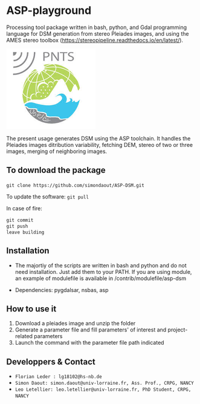 # ASP-playground
Processing tool package written in bash, python, and Gdal programming language for DSM generation from stereo Pleiades images, and using the AMES stereo toolbox (https://stereopipeline.readthedocs.io/en/latest/).

![Alt text](logo-pnts.jpg)

The present usage generates DSM using the ASP toolchain. It handles the Pleiades images ditribution variability, fetching DEM, stereo of two or three images, merging of neighboring images.

## To download the package

```git clone https://github.com/simondaout/ASP-DSM.git```

To update the software:
```git pull```

In case of fire:
```
git commit
git push
leave building
```

## Installation

* The majortiy of the scripts are written in bash and python and do not need installation. Just add them to your PATH. If you are using module, an example of modulefile is available in /contrib/modulefile/asp-dsm

* Dependencies: pygdalsar, nsbas, asp


## How to use it

1) Download a pleiades image and unzip the folder
2) Generate a parameter file and fill parameters' of interest and project-related parameters
3) Launch the command with the parameter file path indicated

## Developpers & Contact

* `Florian Leder : lg18102@hs-nb.de`
* `Simon Daout: simon.daout@univ-lorraine.fr, Ass. Prof., CRPG, NANCY`
* `Leo Letellier: leo.letellier@univ-lorraine.fr, PhD Student, CRPG, NANCY`

 
